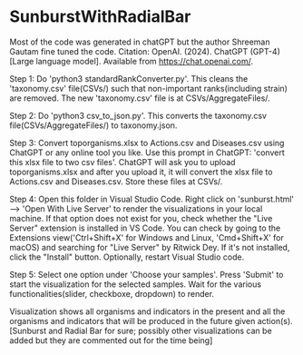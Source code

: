 # SunburstWithRadialBar

Most of the code was generated in chatGPT but the author Shreeman Gautam fine tuned the code. Citation: OpenAI. (2024). ChatGPT (GPT-4) [Large language model]. Available from https://chat.openai.com/.

Step 1: Do 'python3 standardRankConverter.py'. This cleans the 'taxonomy.csv' file(CSVs/) such that non-important ranks(including strain) are removed. The new 'taxonomy.csv' file is at CSVs/AggregateFiles/.

Step 2: Do 'python3 csv_to_json.py'. This converts the taxonomy.csv file(CSVs/AggregateFiles/) to taxonomy.json.

Step 3: Convert toporganisms.xlsx to Actions.csv and Diseases.csv using ChatGPT or any online tool you like. Use this prompt in ChatGPT: 'convert this xlsx file to two csv files'. ChatGPT will ask you to upload toporganisms.xlsx and after you upload it, it will convert the xlsx file to Actions.csv and Diseases.csv. Store these files at CSVs/.

Step 4: Open this folder in Visual Studio Code. Right click on 'sunburst.html' --> 'Open With Live Server' to render the visualizations in your local machine.  If that option does not exist for you, check whether the "Live Server" extension is installed in VS Code. You can check by going to the Extensions view('Ctrl+Shift+X' for Windows and Linux, 'Cmd+Shift+X' for macOS) and searching for "Live Server" by Ritwick Dey. If it's not installed, click the "Install" button. Optionally, restart Visual Studio code.

Step 5: Select one option under 'Choose your samples'. Press 'Submit' to start the visualization for the selected samples. Wait for the various functionalities(slider, checkboxe, dropdown) to render. 

Visualization shows all organisms and indicators in the present and all the organisms and indicators that will be produced in the future given action(s).[Sunburst and Radial Bar for sure; possibly other visualizations can be added but they are commented out for the time being]









